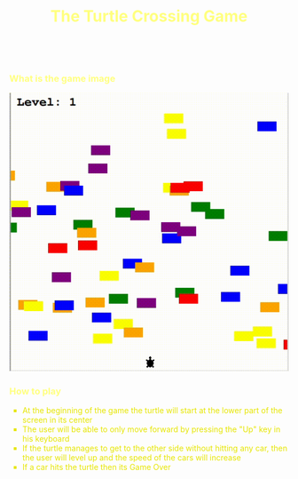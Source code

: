 # <p align="center" style="color:  #ffff80;">The Turtle Crossing Game</p>
<br />
<br />

### <p style="color: #ffff80;">What is the game image</p>
![](game_image.gif)

### <p style="color: #ffff80;">How to play</p>

<ul style="color:  #e6e600;">
    <li style="list-style: square;">At the beginning of the game the turtle will start at the lower part of the screen in its center</li>
    <li style="list-style: square;">The user will be able to only move forward by pressing the "Up" key in his keyboard</li>
    <li style="list-style: square;">If the turtle manages to get to the other side without hitting any car, then the user will level up and the 
        speed of the cars will increase</li>
    <li style="list-style: square;">If a car hits the turtle then its Game Over </li>
</ul>

